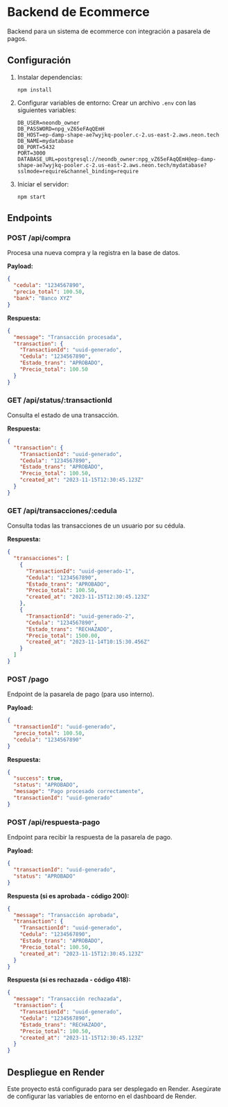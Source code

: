 # Backend de Ecommerce

Backend para un sistema de ecommerce con integración a pasarela de pagos.

## Configuración

1. Instalar dependencias:
   ```
   npm install
   ```

2. Configurar variables de entorno:
   Crear un archivo `.env` con las siguientes variables:
   ```
   DB_USER=neondb_owner
   DB_PASSWORD=npg_vZ65eFAqQEmH
   DB_HOST=ep-damp-shape-ae7wyjkq-pooler.c-2.us-east-2.aws.neon.tech
   DB_NAME=mydatabase
   DB_PORT=5432
   PORT=3000
   DATABASE_URL=postgresql://neondb_owner:npg_vZ65eFAqQEmH@ep-damp-shape-ae7wyjkq-pooler.c-2.us-east-2.aws.neon.tech/mydatabase?sslmode=require&channel_binding=require
   ```

3. Iniciar el servidor:
   ```
   npm start
   ```

## Endpoints

### POST /api/compra
Procesa una nueva compra y la registra en la base de datos.

**Payload:**
```json
{
  "cedula": "1234567890",
  "precio_total": 100.50,
  "bank": "Banco XYZ"
}
```

**Respuesta:**
```json
{
  "message": "Transacción procesada",
  "transaction": {
    "TransactionId": "uuid-generado",
    "Cedula": "1234567890",
    "Estado_trans": "APROBADO",
    "Precio_total": 100.50
  }
}
```

### GET /api/status/:transactionId
Consulta el estado de una transacción.

**Respuesta:**
```json
{
  "transaction": {
    "TransactionId": "uuid-generado",
    "Cedula": "1234567890",
    "Estado_trans": "APROBADO",
    "Precio_total": 100.50,
    "created_at": "2023-11-15T12:30:45.123Z"
  }
}
```

### GET /api/transacciones/:cedula
Consulta todas las transacciones de un usuario por su cédula.

**Respuesta:**
```json
{
  "transacciones": [
    {
      "TransactionId": "uuid-generado-1",
      "Cedula": "1234567890",
      "Estado_trans": "APROBADO",
      "Precio_total": 100.50,
      "created_at": "2023-11-15T12:30:45.123Z"
    },
    {
      "TransactionId": "uuid-generado-2",
      "Cedula": "1234567890",
      "Estado_trans": "RECHAZADO",
      "Precio_total": 1500.00,
      "created_at": "2023-11-14T10:15:30.456Z"
    }
  ]
}
```

### POST /pago
Endpoint de la pasarela de pago (para uso interno).

**Payload:**
```json
{
  "transactionId": "uuid-generado",
  "precio_total": 100.50,
  "cedula": "1234567890"
}
```

**Respuesta:**
```json
{
  "success": true,
  "status": "APROBADO",
  "message": "Pago procesado correctamente",
  "transactionId": "uuid-generado"
}
```

### POST /api/respuesta-pago
Endpoint para recibir la respuesta de la pasarela de pago.

**Payload:**
```json
{
  "transactionId": "uuid-generado",
  "status": "APROBADO"
}
```

**Respuesta (si es aprobada - código 200):**
```json
{
  "message": "Transacción aprobada",
  "transaction": {
    "TransactionId": "uuid-generado",
    "Cedula": "1234567890",
    "Estado_trans": "APROBADO",
    "Precio_total": 100.50,
    "created_at": "2023-11-15T12:30:45.123Z"
  }
}
```

**Respuesta (si es rechazada - código 418):**
```json
{
  "message": "Transacción rechazada",
  "transaction": {
    "TransactionId": "uuid-generado",
    "Cedula": "1234567890",
    "Estado_trans": "RECHAZADO",
    "Precio_total": 100.50,
    "created_at": "2023-11-15T12:30:45.123Z"
  }
}
```

## Despliegue en Render

Este proyecto está configurado para ser desplegado en Render. Asegúrate de configurar las variables de entorno en el dashboard de Render.